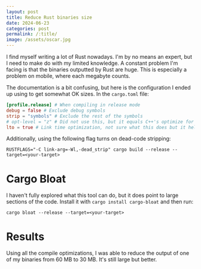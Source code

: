 ```yaml
---
layout: post
title: Reduce Rust binaries size
date: 2024-06-23
categories: post
permalink: /:title/
image: /assets/oscar.jpg
---
```


I find myself writing a lot of Rust nowadays. I'm by no means an expert, but I need to make do with my limited knowledge. A constant problem I'm facing is that the binaries outputted by Rust are huge. This is especially a problem on mobile, where each megabyte counts.

The documentation is a bit confusing, but here is the configuration I ended up using to get somewhat OK sizes. In the `cargo.toml` file:

```toml
[profile.release] # When compiling in release mode
debug = false # Exclude debug symbols
strip = "symbols" # Exclude the rest of the symbols
# opt-level = "z" # Did not use this, but it equals C++'s optimize for size (O3?)
lto = true # Link time optimization, not sure what this does but it helps reduce the size
```

Additionally, using the following flag turns on dead-code stripping:

```
RUSTFLAGS="-C link-arg=-Wl,-dead_strip" cargo build --release --target=<your-target>
```

# Cargo Bloat

I haven't fully explored what this tool can do, but it does point to large sections of the code. Install it with `cargo install cargo-bloat` and then run:

```
cargo bloat --release --target=<your-target>
```

# Results

Using all the compile optimizations, I was able to reduce the output of one of my binaries from 60 MB to 30 MB. It's still large but better.
